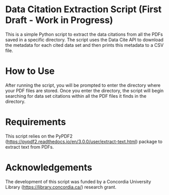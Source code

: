 # Data Citation Extraction Script (First Draft - Work in Progress)

This is a simple Python script to extract the data citations from all the PDFs saved in a specific directory. The script uses the Data Cite API to download the metadata for each cited data set and then prints this metadata to a CSV file.  

# How to Use

After running the script, you will be prompted to enter the directory where your PDF files are stored. Once you enter the directory, the script will begin searching for data set citations within all the PDF files it finds in the directory.

# Requirements

This script relies on the PyPDF2 (https://pypdf2.readthedocs.io/en/3.0.0/user/extract-text.html) package to extract text from PDFs.

# Acknowledgements

The development of this script was funded by a Concordia University Library (https://library.concordia.ca/) research grant.
